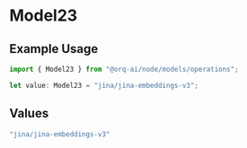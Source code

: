 # Model23

## Example Usage

```typescript
import { Model23 } from "@orq-ai/node/models/operations";

let value: Model23 = "jina/jina-embeddings-v3";
```

## Values

```typescript
"jina/jina-embeddings-v3"
```